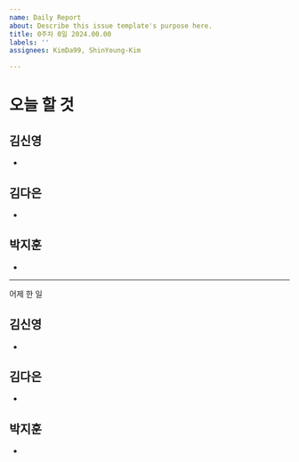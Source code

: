 ```yaml
---
name: Daily Report
about: Describe this issue template's purpose here.
title: 0주차 0일 2024.00.00
labels: ''
assignees: KimDa99, ShinYoung-Kim

---
```


# 오늘 할 것
## 김신영
- 

## 김다은
-

## 박지훈
- 

---
어제 한 일
## 김신영
- 

## 김다은
- 

## 박지훈
-
